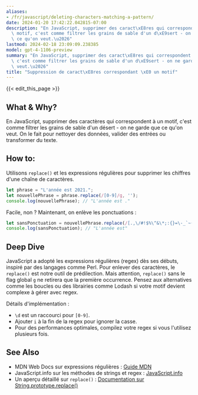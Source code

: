 ```yaml
---
aliases:
- /fr/javascript/deleting-characters-matching-a-pattern/
date: 2024-01-20 17:42:22.042815-07:00
description: "En JavaScript, supprimer des caract\xE8res qui correspondent \xE0 un\
  \ motif, c'est comme filtrer les grains de sable d'un d\xE9sert - on ne garde que\
  \ ce qu'on veut.\u2026"
lastmod: 2024-02-18 23:09:09.238385
model: gpt-4-1106-preview
summary: "En JavaScript, supprimer des caract\xE8res qui correspondent \xE0 un motif,\
  \ c'est comme filtrer les grains de sable d'un d\xE9sert - on ne garde que ce qu'on\
  \ veut.\u2026"
title: "Suppression de caract\xE8res correspondant \xE0 un motif"
---
```


{{< edit_this_page >}}

## What & Why?
En JavaScript, supprimer des caractères qui correspondent à un motif, c'est comme filtrer les grains de sable d'un désert - on ne garde que ce qu'on veut. On le fait pour nettoyer des données, valider des entrées ou transformer du texte.

## How to:
Utilisons `replace()` et les expressions régulières pour supprimer les chiffres d'une chaîne de caractères.

```Javascript
let phrase = "L'année est 2021.";
let nouvellePhrase = phrase.replace(/[0-9]/g, '');
console.log(nouvellePhrase); // "L'année est ."
```

Facile, non ? Maintenant, on enlève les ponctuations :

```Javascript
let sansPonctuation = nouvellePhrase.replace(/[.,\/#!$%\^&\*;:{}=\-_`~()]/g, '');
console.log(sansPonctuation); // "L'année est"
```

## Deep Dive
JavaScript a adopté les expressions régulières (regex) dès ses débuts, inspiré par des langages comme Perl. Pour enlever des caractères, le `replace()` est notre outil de prédilection. Mais attention, `replace()` sans le flag global `g` ne retirera que la première occurrence. Pensez aux alternatives comme les boucles ou des librairies comme Lodash si votre motif devient complexe à gérer avec regex.

Détails d'implémentation :
- `\d` est un raccourci pour `[0-9]`.
- Ajouter `i` à la fin de la regex pour ignorer la casse.
- Pour des performances optimales, compilez votre regex si vous l'utilisez plusieurs fois.

## See Also
- MDN Web Docs sur expressions régulières : [Guide MDN](https://developer.mozilla.org/fr/docs/Web/JavaScript/Guide/Regular_Expressions)
- JavaScript.info sur les méthodes de strings et regex : [JavaScript.info](https://javascript.info/regexp-introduction)
- Un aperçu détaillé sur `replace()` : [Documentation sur String.prototype.replace()](https://developer.mozilla.org/fr/docs/Web/JavaScript/Reference/Global_Objects/String/replace)
